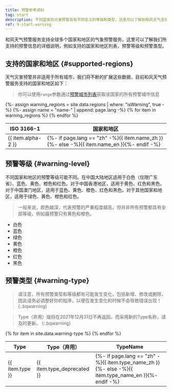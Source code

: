 ```yaml
---
title: 预警参考资料
tag: start
description: 不同国家的灾害预警具有不同定义的等级和类型，这里可以了解到和风天气全部灾害预警信息的等级和类型说明。
ref: 9-start-warning
---
```


和风天气预警服务支持全球多个国家和地区的气象预警服务，这里可以了解我们所支持的预警信息的详细说明，例如支持的国家和地区列表，预警等级和预警类型。

## 支持的国家和地区 {#supported-regions}

天气灾害预警并非适用于所有城市，我们将不断的扩展这些数据，目前和风天气预警服务支持的国家和地区如下：

> 你可以使用`range`参数通过[预警城市列表](/docs/api/warning/weather-warning-city-list/)获取该国家的所有预警城市信息

<table>
  <thead>
    <tr>
      <th>ISO 3166-1</th>
      <th>国家和地区</th>
    </tr>
  </thead>
  <tbody>
  {%- assign warning_regions = site.data.regions | where: "isWarning", true -%}
  {%- assign name = "name-" | append: page.lang -%}
  {% for item in warning_regions %}
    <tr>
      <td>{{ item.alpha-2  }}</td>
      <td>{%- if page.lang == "zh" -%}{{ item.name_zh  }}{%- else -%}{{ item.name_en  }}{%- endif -%}</td>
    </tr>
  {% endfor %}  
  </tbody>
</table>

## 预警等级 {#warning-level}

不同国家和地区的预警等级可能不同。在中国大陆地区适用于白色（仅限广东省）、蓝色、黄色、橙色和红色。对于中国香港地区，适用于黄色、红色和黑色。对于中国澳门地区，适用于蓝色、黄色、橙色、红色和黑色。对于其他国家和地区，适用于绿色、黄色、橙色和红色。

> 一般来说，颜色越深，代表预警的严重程度越高，但并非所有预警都具有全部等级，例如霾预警只有黄色和橙色。

- 白色 
- 蓝色 
- 绿色 
- 黄色 
- 橙色 
- 红色
- 黑色

## 预警类型 {#warning-type}

> 请注意，所有预警类型和等级都有可能发生变化，包括新增、修改或删除，因此请务必调整好你的程序，以便在发生变化的时候不会导致错误出现！
{:.bqwarning}

> Type（弃用）版将在2021年12月31日不再返回，而采用新的Type名称，请及时更新。
{:.bqwarning}

<table>
  <thead>
    <tr>
      <th>Type</th>
      <th>Type（弃用）</th>
      <th>TypeName</th>
    </tr>
  </thead>
  <tbody>
  {% for item in site.data.warning-type %}
    <tr>
      <td>{{ item.type }}</td>
      <td>{{ item.type_deprecated }}</td>
      <td>{%- if page.lang == "zh" -%}{{ item.type_name_zh  }}{%- else -%}{{ item.type_name_en }}{%- endif -%}</td>
    </tr>
  {% endfor %}  
  </tbody>
</table>




